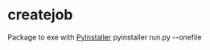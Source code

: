 # createjob

Package to exe with [PyInstaller](http://pyinstaller.readthedocs.io/en/stable/)
pyinstaller run.py --onefile